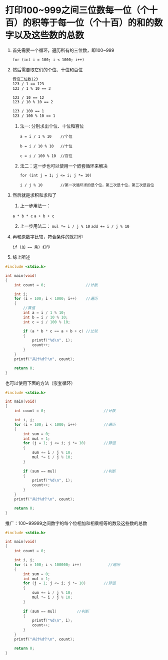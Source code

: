 # 打印100~999之间三位数每一位（个十百）的积等于每一位（个十百）的和的数字以及这些数的总数

1. 首先需要一个循环，遍历所有的三位数，即100~999

    `for (int i = 100; i < 1000; i++)`

2. 然后需要取它们的个位、十位和百位

    ```md
    假设三位数123
    123 / 1 == 123
    123 / 1 % 10 == 3

    123 / 10 == 12
    123 / 10 % 10 == 2

    123 / 100 == 1
    123 / 100 % 10 == 1
    ```

   1. 法一: 分别求出个位、十位和百位

        `a = i / 1 % 10    //个位`

        `b = i / 10 % 10   //十位`

        `c = i / 100 % 10  //百位`

    2. 法二：这一步也可以使用一个嵌套循环来解决

        `for (int j = 1; j <= i; j *= 10)`

        `i / j % 10        //第一次循环求的是个位，第二次是十位，第三次是百位`

3. 然后就是求积和求和了
    1. 上一步用法一：
   
    `a * b * c`
    `a + b + c`
   
    2. 上一步用法二：
    `mul *= i / j % 10`
    `add += i / j % 10`

4. 再和原数字比较，符合条件的就打印
    
    `if (加 == 乘) 打印`

5. 综上所述

```c
#include <stdio.h>

int main(void)
{
    int count = 0;                  //计数

    int i;
    for (i = 100; i < 1000; i++)    //遍历
    {
        //算值
        int a = i / 1 % 10;
        int b = i / 10 % 10;
        int c = i / 100 % 10;

        if (a * b * c == a + b + c) //比较
        {
            printf("%d\n", i);
            count++;
        }
    }
    printf("共计%d个\n", count);

    return 0;
}
```

也可以使用下面的方法（嵌套循环）

```c
#include <stdio.h>

int main(void)
{
    int count = 0;                          //计数

    int i, j;
    for (i = 100; i < 1000; i++)            //遍历
    {
        int sum = 0;
        int mul = 1;
        for (j = 1; j <= i; j *= 10)        //算值
        {
            sum += i / j % 10;
            mul *= i / j % 10;
        }
        
        if (sum == mul)                     //判断
        {
            printf("%d\n", i);
            count++;
        }
    }
    printf("共计%d个\n", count);

    return 0;
}
```

推广：100~99999之间数字的每个位相加和相乘相等的数及这些数的总数

```c
#include <stdio.h>

int main(void)
{
    int count = 0;

    int i, j;
    for (i = 100; i < 100000; i++)            //遍历
    {
        int sum = 0;
        int mul = 1;
        for (j = 1; j <= i; j *= 10)        //算值
        {
            sum += i / j % 10;
            mul *= i / j % 10;
        }
        
        if (sum == mul)         //判断
        {
            printf("%d\n", i);
            count++;
        }
    }
    printf("共计%d个\n", count);

    return 0;
}
```